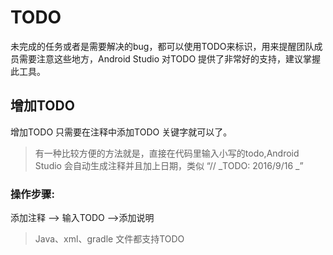 # TODO

未完成的任务或者是需要解决的bug，都可以使用TODO来标识，用来提醒团队成员需要注意这些地方，Android Studio 对TODO 提供了非常好的支持，建议掌握此工具。

## 增加TODO

增加TODO 只需要在注释中添加TODO 关键字就可以了。

> 有一种比较方便的方法就是，直接在代码里输入小写的todo,Android Studio 会自动生成注释并且加上日期，类似 “\/\/ _TODO: 2016\/9\/16  _”

### 操作步骤:

添加注释 —&gt; 输入TODO —&gt;添加说明



> Java、xml、gradle 文件都支持TODO



